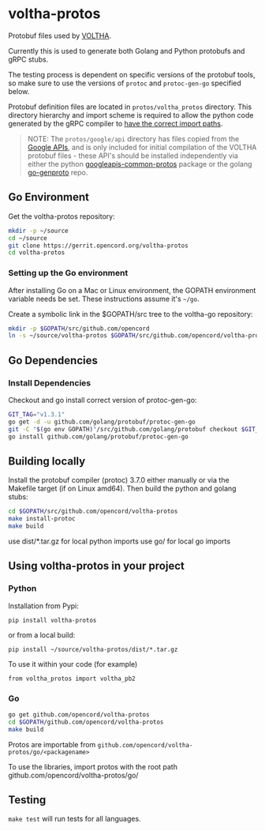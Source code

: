 # voltha-protos

Protobuf files used by [VOLTHA](https://wiki.opencord.org/display/CORD/VOLTHA).

Currently this is used to generate both Golang and Python protobufs and gRPC
stubs.

The testing process is dependent on specific versions of the protobuf tools, so
make sure to use the versions of `protoc` and `protoc-gen-go` specified below.

Protobuf definition files are located in `protos/voltha_protos` directory. This
directory hierarchy and import scheme is required to allow the python code
generated by the gRPC compiler to [have the correct import
paths](https://github.com/grpc/grpc/issues/9575#issuecomment-293934506).

> NOTE: The `protos/google/api` directory has files copied from the [Google
> APIs](https://github.com/googleapis/googleapis), and is only included for
> initial compilation of the VOLTHA protobuf files - these API's should be
> installed independently via either the python
> [googleapis-common-protos](https://pypi.org/project/googleapis-common-protos/)
> package or the golang [go-genproto](https://github.com/google/go-genproto)
> repo.

## Go Environment

Get the voltha-protos repository:

```sh
mkdir -p ~/source
cd ~/source
git clone https://gerrit.opencord.org/voltha-protos
cd voltha-protos
```

### Setting up the Go environment

After installing Go on a Mac or Linux environment, the GOPATH environment
variable needs be set.  These instructions assume it's `~/go`.

Create a symbolic link in the $GOPATH/src tree to the voltha-go repository:

```sh
mkdir -p $GOPATH/src/github.com/opencord
ln -s ~/source/voltha-protos $GOPATH/src/github.com/opencord/voltha-protos
```

## Go Dependencies

### Install Dependencies

Checkout and go install correct version of protoc-gen-go:

```sh
GIT_TAG="v1.3.1"
go get -d -u github.com/golang/protobuf/protoc-gen-go
git -C "$(go env GOPATH)"/src/github.com/golang/protobuf checkout $GIT_TAG
go install github.com/golang/protobuf/protoc-gen-go
```

## Building locally

Install the protobuf compiler (protoc) 3.7.0 either manually or via the
Makefile target (if on Linux amd64).  Then build the python and golang stubs:

```sh
cd $GOPATH/src/github.com/opencord/voltha-protos
make install-protoc
make build
```

use dist/*.tar.gz for local python imports
use go/ for local go imports

## Using voltha-protos in your project

### Python

Installation from Pypi:

`pip install voltha-protos`

or from a local build:

`pip install ~/source/voltha-protos/dist/*.tar.gz`

To use it within your code (for example)

`from voltha_protos import voltha_pb2`

### Go

```sh
go get github.com/opencord/voltha-protos
cd $GOPATH/github.com/opencord/voltha-protos
make build
````

Protos are importable from `github.com/opencord/voltha-protos/go/<packagename>`

To use the libraries, import protos with the root path github.com/opencord/voltha-protos/go/

## Testing

`make test` will run tests for all languages.

